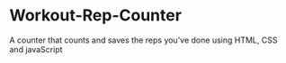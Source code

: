 # Workout-Rep-Counter
A counter that counts and saves the reps you've done using HTML, CSS and javaScript
